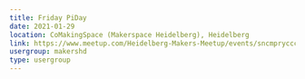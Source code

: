```yaml
---
title: Friday PiDay
date: 2021-01-29
location: CoMakingSpace (Makerspace Heidelberg), Heidelberg
link: https://www.meetup.com/Heidelberg-Makers-Meetup/events/sncmprycccbmc/
usergroup: makershd
type: usergroup
---
```

